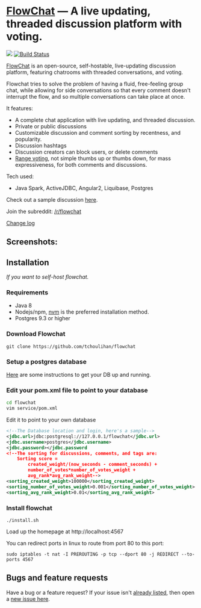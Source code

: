 [FlowChat](https://flowchat.tk) &mdash; A live updating, threaded discussion platform with voting. 
==========
![](http://img.shields.io/version/0.0.1.png?color=green)
[![Build Status](https://travis-ci.org/tchoulihan/flowchat.png)](https://travis-ci.org/tchoulihan/flowchat)

[FlowChat](https://flowchat.tk) is an open-source, self-hostable, live-updating discussion platform, featuring chatrooms with threaded conversations, and voting. 

Flowchat tries to solve the problem of having a fluid, free-feeling group chat, while allowing for side conversations so that every comment doesn't interrupt the flow, and so multiple conversations can take place at once. 

It features:
- A complete chat application with live updating, and threaded discussion.
- Private or public discussions
- Customizable discussion and comment sorting by recentness, and popularity.
- Discussion hashtags
- Discussion creators can block users, or delete comments
- [Range voting](http://rangevoting.org/UniqBest.html), not simple thumbs up or thumbs down, for mass expressiveness, for both comments and discussions.

Tech used:
- Java Spark, ActiveJDBC, Angular2, Liquibase, Postgres

Check out a sample discussion [here](https://flowchat.tk/discussion/1).

Join the subreddit: [/r/flowchat](https://www.reddit.com/r/flowchat/)

[Change log](https://github.com/tchoulihan/flowchat/releases)

## Screenshots:
<!-- <img src="http://i.imgur.com/DKgWaGo.png"> -->

## Installation 

*If you want to self-host flowchat.*

### Requirements
- Java 8
- Nodejs/npm, [nvm](https://github.com/creationix/nvm) is the preferred installation method.
- Postgres 9.3 or higher

### Download Flowchat
`git clone https://github.com/tchoulihan/flowchat`

### Setup a postgres database
[Here](https://www.digitalocean.com/community/tutorials/how-to-install-and-use-postgresql-on-ubuntu-16-04) are some instructions to get your DB up and running.

### Edit your pom.xml file to point to your database
```sh
cd flowchat
vim service/pom.xml
```

Edit it to point to your own database
```xml
<!--The Database location and login, here's a sample-->
<jdbc.url>jdbc:postgresql://127.0.0.1/flowchat</jdbc.url>
<jdbc.username>postgres</jdbc.username>
<jdbc.password></jdbc.password
<!--The sorting for discussions, comments, and tags are:
 	Sorting score =
		created_weight/(now_seconds - comment_seconds) +
		number_of_votes*number_of_votes_weight +
		avg_rank*avg_rank_weight-->
<sorting_created_weight>100000</sorting_created_weight>
<sorting_number_of_votes_weight>0.001</sorting_number_of_votes_weight>
<sorting_avg_rank_weight>0.01</sorting_avg_rank_weight>
```
### Install flowchat
`./install.sh`

Load up the homepage at http://localhost:4567

You can redirect ports in linux to route from port 80 to this port:

`sudo iptables -t nat -I PREROUTING -p tcp --dport 80 -j REDIRECT --to-ports 4567`

## Bugs and feature requests
Have a bug or a feature request? If your issue isn't [already listed](https://github.com/tchoulihan/flowchat/issues/), then open a [new issue here](https://github.com/tchoulihan/flowchat/issues/new).

